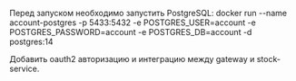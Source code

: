 Перед запуском необходимо запустить PostgreSQL:
docker run --name account-postgres -p 5433:5432 -e POSTGRES_USER=account -e POSTGRES_PASSWORD=account -e POSTGRES_DB=account -d postgres:14

Добавить oauth2 авторизацию и интеграцию между gateway и stock-service.